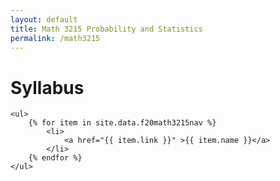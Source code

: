 ```yaml
---
layout: default
title: Math 3215 Probability and Statistics
permalink: /math3215
---
```

<body>
	<h1>Syllabus</h1>


	<ul>
		{% for item in site.data.f20math3215nav %}
			<li>
			 	<a href="{{ item.link }}" >{{ item.name }}</a>			
			</li>        
		{% endfor %}
	</ul>
</body>